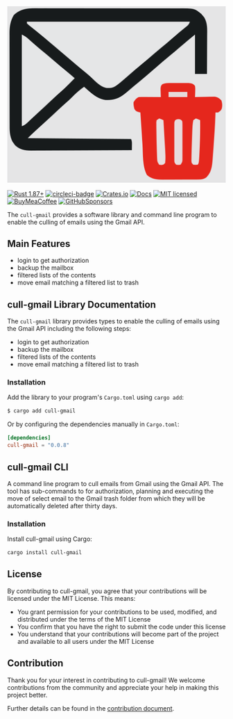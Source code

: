 ![cull-gmail — Generate a change log based on the git commits compatible with keep-a-changelog and using conventional commits to categorize commits][splash]

[splash]: https://raw.githubusercontent.com/jerus-org/cull-gmail/main/assets/splash.svg

[![Rust 1.87+][version-badge]][version-url]
[![circleci-badge]][circleci-url]
[![Crates.io][crates-badge]][crates-url]
[![Docs][docs-badge]][docs-url]
[![MIT licensed][mit-badge]][mit-url]
[![BuyMeaCoffee][bmac-badge]][bmac-url]
[![GitHubSponsors][ghub-badge]][ghub-url]

[crates-badge]: https://img.shields.io/crates/v/cull-gmail.svg
[crates-url]: https://crates.io/crates/gen-changlog
[mit-badge]: https://img.shields.io/badge/license-MIT-blue.svg
[mit-url]: https://github.com/jerusdp/cull-gmail/blob/main/LICENSE-MIT
[apache-badge]: https://img.shields.io/badge/license-APACHE-blue.svg
[apache-url]: https://github.com/jerusdp/cull-gmail/blob/main/LICENSE-APACHE
[circleci-badge]: https://dl.circleci.com/status-badge/img/gh/jerus-org/cull-gmail/tree/main.svg?style=svg
[circleci-url]: https://dl.circleci.com/status-badge/redirect/gh/jerus-org/cull-gmail/tree/main
[version-badge]: https://img.shields.io/badge/rust-1.87+-orange.svg
[version-url]: https://www.rust-lang.org
[docs-badge]:  https://docs.rs/cull-gmail/badge.svg
[docs-url]:  https://docs.rs/cull-gmail
[bmac-badge]: https://badgen.net/badge/icon/buymeacoffee?color=yellow&icon=buymeacoffee&label
[bmac-url]: https://buymeacoffee.com/jerusdp
[ghub-badge]: https://img.shields.io/badge/sponsor-30363D?logo=GitHub-Sponsors&logoColor=#white
[ghub-url]: https://github.com/sponsors/jerusdp

The `cull-gmail` provides a software library and command line program to enable the culling of emails using the Gmail API.

## Main Features

- login to get authorization
- backup the mailbox 
- filtered lists of the contents
- move email matching a filtered list to trash
## cull-gmail Library Documentation

The `cull-gmail` library provides types to enable the culling of emails using the Gmail API including the following steps:
- login to get authorization
- backup the mailbox 
- filtered lists of the contents
- move email matching a filtered list to trash

### Installation

Add the library to your program's `Cargo.toml` using `cargo add`:

```bash
$ cargo add cull-gmail
```

Or by configuring the dependencies manually in `Cargo.toml`:

```toml
[dependencies]
cull-gmail = "0.0.8"
```

## cull-gmail CLI

A command line program to cull emails from Gmail using the Gmail API. The tool has sub-commands to for authorization, planning and executing the move of select email to the Gmail trash folder from which they will be automatically deleted after thirty days. 

### Installation

Install cull-gmail using Cargo:

```bash
cargo install cull-gmail
```

## License

By contributing to cull-gmail, you agree that your contributions will be licensed under the MIT License. This means:

- You grant permission for your contributions to be used, modified, and distributed under the terms of the MIT License
- You confirm that you have the right to submit the code under this license
- You understand that your contributions will become part of the project and available to all users under the MIT License

## Contribution

Thank you for your interest in contributing to cull-gmail! We welcome contributions from the community and appreciate your help in making this project better.

Further details can be found in the [contribution document](CONTRIBUTING.md).
